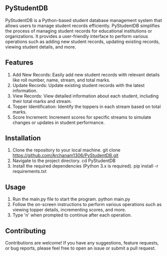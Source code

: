 
## PyStudentDB
 PyStudentDB is a Python-based student database management system that allows users to manage student records efficiently.
 PyStudentDB simplifies the process of managing student records for educational institutions or organizations. 
 It provides a user-friendly interface to perform various operations such as adding new student records, updating existing records, viewing student details, and more.

## Features
1. Add New Records: Easily add new student records with relevant details like roll number, name, stream, and total marks.
2. Update Records: Update existing student records with the latest information.
3. View Records: View detailed information about each student, including their total marks and stream.
4. Topper Identification: Identify the toppers in each stream based on total marks.
5. Score Increment: Increment scores for specific streams to simulate changes or updates in student performance.
   
## Installation
1. Clone the repository to your local machine.
  git clone https://github.com/Archanam1306/PyStudentDB.git
2. Navigate to the project directory.
  cd PyStudentDB
3. Install the required dependencies (Python 3.x is required).
  pip install -r requirements.txt
## Usage
1. Run the main.py file to start the program.
  python main.py
2. Follow the on-screen instructions to perform various operations such as viewing topper details, incrementing scores, and more.
3. Type 'n' when prompted to continue after each operation.

## Contributing
Contributions are welcome! If you have any suggestions, feature requests, or bug reports, please feel free to open an issue or submit a pull request.
